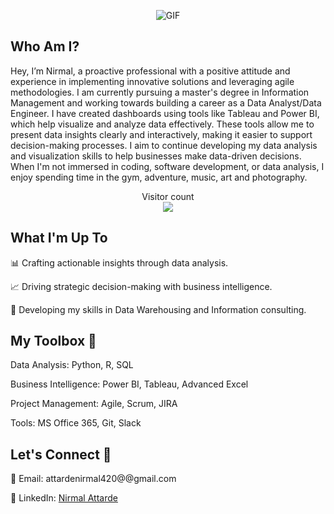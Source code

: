 <p align="center">
  <img alt="GIF" src="https://media3.giphy.com/media/v1.Y2lkPTc5MGI3NjExNGZqYjYxbjI0YXViOWd2dHllaWU1cGxtOGpkaGwwdzk1bm4wOW40aSZlcD12MV9pbnRlcm5hbF9naWZfYnlfaWQmY3Q9Zw/1XCcD9VLQZ2Io/giphy.gif" />
</p>

## Who Am I?
Hey, I’m Nirmal, a proactive professional with a positive attitude and experience in implementing innovative solutions and leveraging agile methodologies. I am currently pursuing a master's degree in Information Management and working towards building a career as a Data Analyst/Data Engineer. I have created dashboards using tools like Tableau and Power BI, which help visualize and analyze data effectively. These tools allow me to present data insights clearly and interactively, making it easier to support decision-making processes. I aim to continue developing my data analysis and visualization skills to help businesses make data-driven decisions.
When I'm not immersed in coding, software development, or data analysis, I enjoy spending time in the gym, adventure, music, art and photography.

<p align="center"> 
  Visitor count<br>
  <img src="https://profile-counter.glitch.me/Nirmal16091999/count.svg" />
</p>

## What I'm Up To
<!-- 🌱 Currently cultivating my skills in AWS and Azure. -->

📊 Crafting actionable insights through data analysis.

📈 Driving strategic decision-making with business intelligence.

🚀 Developing my skills in Data Warehousing and Information consulting.

## My Toolbox 🧰
Data Analysis: Python, R, SQL

Business Intelligence: Power BI, Tableau, Advanced Excel

Project Management: Agile, Scrum, JIRA

Tools: MS Office 365, Git, Slack

## Let's Connect 🤝

📧 Email: attardenirmal420@@gmail.com

💼 LinkedIn: [Nirmal Attarde](https://www.linkedin.com/in/nirmal-attarde/)

